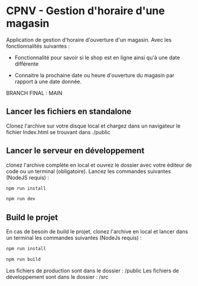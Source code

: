# CPNV - Gestion d'horaire d'une magasin
Application de gestion d'horaire d'ouverture d'un magasin. Avec les fonctionnalités suivantes :   

- Fonctionnalité pour savoir si le shop est en ligne ainsi qu'à une date différente  

- Connaitre la prochaine date ou heure d'ouverture du magasin par rapport à une date donnée.  

BRANCH FINAL : MAIN

## Lancer les fichiers en standalone

Clonez l'archive sur votre disque local et chargez dans un navigateur le fichier Index.html se trouvant dans ./public


## Lancer le serveur en développement 

clonez l'archive complète en local et ouvrez le dossier avec votre éditeur de code ou un terminal (obligatoire).
Lancez les commandes suivantes (NodeJS requis) : 

```bash
npm run install

npm run dev 

```


## Build le projet 
En cas de besoin de build le projet, clonez l'archive en local et lancer dans un terminal les commandes suivantes (NodeJs requis) :
```bash
npm run install

npm run build
```

Les fichiers de production sont dans le dossier : /public
Les fichiers de développement sont dans le dossier : /src
